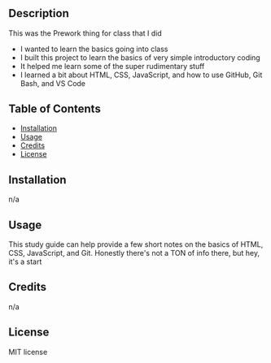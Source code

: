 # <My Prework Thing>

## Description

This was the Prework thing for class that I did

- I wanted to learn the basics going into class
- I built this project to learn the basics of very simple introductory coding
- It helped me learn some of the super rudimentary stuff
- I learned a bit about HTML, CSS, JavaScript, and how to use GitHub, Git Bash, and VS Code

## Table of Contents

- [Installation](#installation)
- [Usage](#usage)
- [Credits](#credits)
- [License](#license)

## Installation

n/a

## Usage

This study guide can help provide a few short notes on the basics of HTML, CSS, JavaScript, and Git. Honestly there's not a TON of info there, but hey, it's a start

## Credits

n/a

## License

MIT license